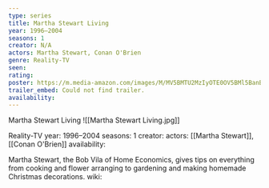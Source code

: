 ```yaml
---
type: series
title: Martha Stewart Living
year: 1996–2004
seasons: 1
creator: N/A
actors: Martha Stewart, Conan O'Brien
genre: Reality-TV
seen:
rating: 
poster: https://m.media-amazon.com/images/M/MV5BMTU2MzIyOTE0OV5BMl5BanBnXkFtZTcwNDkzMTkzMQ@@._V1_SX300.jpg
trailer_embed: Could not find trailer.
availability:
---
```

Martha Stewart Living
![[Martha Stewart Living.jpg]]

Reality-TV
year: 1996–2004
seasons: 1
creator: 
actors: [[Martha Stewart]], [[Conan O'Brien]]
availability:

Martha Stewart, the Bob Vila of Home Economics, gives tips on everything from cooking and flower arranging to gardening and making homemade Christmas decorations.
wiki: 


